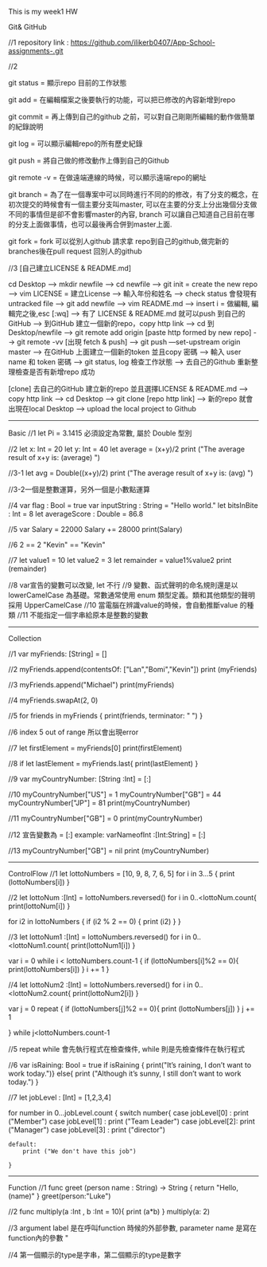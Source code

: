 This is my week1 HW


Git& GitHub

//1 repository link : https://github.com/ilikerb0407/App-School-assignments-.git

//2

git status = 顯示repo 目前的工作狀態

git add = 在編輯檔案之後要執行的功能，可以把已修改的內容新增到repo

git commit = 再上傳到自己的github 之前，可以對自己剛剛所編輯的動作做簡單的紀錄說明

git log = 可以顯示編輯repo的所有歷史紀錄

git push = 將自己做的修改動作上傳到自己的Github

git remote -v = 在做遠端連線的時候，可以顯示遠端repo的網址

git branch = 為了在一個專案中可以同時進行不同的的修改，有了分支的概念，在初次提交的時候會有一個主要分支叫master, 可以在主要的分支上分出幾個分支做不同的事情但是卻不會影響master的內容, branch 可以讓自己知道自己目前在哪的分支上面做事情，也可以最後再合併到master上面.

git fork = fork 可以從別人github 請求拿 repo到自己的github,做完新的branches後在pull request 回別人的github  

//3 
[自己建立LICENSE & README.md]

cd Desktop --> mkdir newfile --> cd newfile --> git init = create the new repo --> vim LICENSE = 建立License --> 輸入年份和姓名 --> check status 會發現有untracked file --> git add newfile --> vim README.md --> insert i = 做編輯, 編輯完之後,esc [:wq] --> 有了 LICENSE & README.md 就可以push 到自己的GitHub
 --> 到GitHub 建立一個新的repo，copy http link --> cd 到Desktop/newfile --> git remote add origin [paste http formed by new repo] --> git remote -vv [出現 fetch & push] --> git push —set-upstream origin master --> 在GitHub 上面建立一個新的token 並且copy 密碼 --> 輸入 user name 和 token 密碼 --> git status, log 檢查工作狀態 --> 去自己的Github 重新整理檢查是否有新增repo 成功

[clone]
去自己的GitHub 建立新的repo 並且選擇LICENSE & README.md --> copy http link --> cd Desktop --> git clone [repo http link] --> 新的repo 就會出現在local Desktop --> upload the local project to Github

-----------------------------------------------
Basic 
//1 
let Pi = 3.1415
必須設定為常數, 屬於 Double 型別

//2
let x: Int = 20
let y: Int = 40
let average = (x+y)/2
print ("The average result of x+y is: \(average) ")

//3-1
let avg = Double((x+y)/2)
print ("The average result of x+y is: \(avg) ")

//3-2一個是整數運算，另外一個是小數點運算

//4 
var flag : Bool = true
var inputString : String = "Hello world."
let bitsInBite : Int = 8
let averageScore : Double = 86.8

//5
var Salary = 22000
Salary += 28000
print(Salary)

//6
2 == 2
"Kevin" == "Kevin"

//7
let value1 = 10
let value2 = 3
let remainder = value1%value2
print (remainder)

//8 var宣告的變數可以改變, let 不行
//9 變數、函式聲明的命名規則還是以 lowerCamelCase 為基礎。常數通常使用 enum 類型定義。類和其他類型的聲明採用 UpperCamelCase
//10 當電腦在辨識value的時候，會自動推斷value 的種類
//11 不能指定一個字串給原本是整數的變數

------------------------------
Collection 

//1
var myFriends: [String] = []

//2
myFriends.append(contentsOf: ["Lan","Bomi","Kevin"])
print (myFriends)

//3
myFriends.append("Michael")
print(myFriends)

//4
myFriends.swapAt(2, 0)

//5
for friends in myFriends {
    print(friends, terminator: " ")
}

//6 index 5 out of range 所以會出現error

//7
let firstElement = myFriends[0]
print(firstElement)

//8
if let lastElement = myFriends.last{
    print(lastElement)
}

//9
var myCountryNumber: [String :Int] = [:]

//10
myCountryNumber["US"] = 1
myCountryNumber["GB"] = 44
myCountryNumber["JP"] = 81
print(myCountryNumber)

//11
myCountryNumber["GB"] = 0
print(myCountryNumber)

//12 宣告變數為 = [:] example: varNameofInt :[Int:String] = [:]

//13
myCountryNumber["GB"] = nil
print (myCountryNumber)

-------------------------------------------
ControlFlow 
//1
let lottoNumbers = [10, 9, 8, 7, 6, 5]
for i in 3...5 {
    print (lottoNumbers[i])
}

//2
let lottoNum :[Int] = lottoNumbers.reversed()
for i in 0..<lottoNum.count{
    print(lottoNum[i])
}

for i2 in lottoNumbers {
    if (i2 % 2 == 0) {
        print (i2)
    }
}

//3
let lottoNum1 :[Int] = lottoNumbers.reversed()
for i in 0..<lottoNum1.count{
    print(lottoNum1[i])
}

var i = 0
while  i < lottoNumbers.count-1  {
    if (lottoNumbers[i]%2 == 0){
        print(lottoNumbers[i])
    }
    i += 1
    }

//4
let lottoNum2 :[Int] = lottoNumbers.reversed()
for i in 0..<lottoNum2.count{
    print(lottoNum2[i])
}

var j = 0
repeat {
    if (lottoNumbers[j]%2 == 0){
        print (lottoNumbers[j])
    }
    j += 1
    
} while j<lottoNumbers.count-1

//5 repeat while 會先執行程式在檢查條件, while 則是先檢查條件在執行程式

//6
var isRaining: Bool = true
if isRaining  { 
    print("It’s raining, I don’t want to work today.")}
    else{
    print ("Although it’s sunny, I still don’t want to work today.")
}

//7
let jobLevel : [Int] = [1,2,3,4]

for number in 0...jobLevel.count {
    switch number{
    case jobLevel[0] :
        print ("Member") 
    case jobLevel[1] :
        print ("Team Leader")
    case jobLevel[2]: 
        print ("Manager")
    case jobLevel[3] :
        print ("director")
        
    default:
        print ("We don't have this job")
        
    }
---------------------------------------------
Function
//1
func greet (person name : String) -> String {
    return "Hello, \(name)"
}
greet(person:"Luke")

//2
func multiply(a :Int , b :Int = 10){
    print (a*b)
}
multiply(a: 2)


//3 argument label 是在呼叫function 時候的外部參數, parameter name 是寫在function內的參數 "
    
//4 第一個顯示的type是字串，第二個顯示的type是數字
